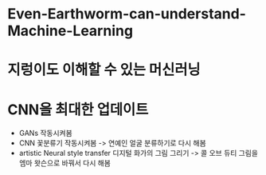 # Even-Earthworm-can-understand-Machine-Learning
# 지렁이도 이해할 수 있는 머신러닝 
# CNN을 최대한 업데이트 



- GANs 작동시켜봄
- CNN 꽃분류기 작동시켜봄 -> 연예인 얼굴 분류하기로 다시 해봄
- artistic Neural style transfer 디지털 화가의 그림 그리기 -> 콜 오브 듀티 그림을 엠마 왓슨으로 바꿔서 다시 해봄
